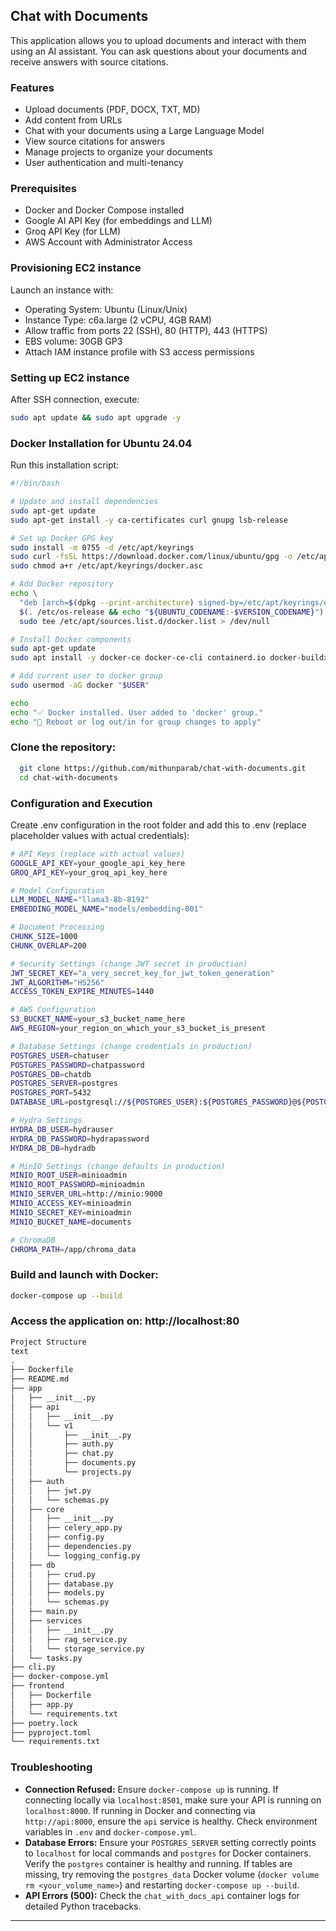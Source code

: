 ## Chat with Documents

This application allows you to upload documents and interact with them using an AI assistant. You can ask questions about your documents and receive answers with source citations.

### Features

* Upload documents (PDF, DOCX, TXT, MD)
* Add content from URLs
* Chat with your documents using a Large Language Model
* View source citations for answers
* Manage projects to organize your documents
* User authentication and multi-tenancy

### Prerequisites

* Docker and Docker Compose installed
* Google AI API Key (for embeddings and LLM)
* Groq API Key (for LLM)
* AWS Account with Administrator Access

### Provisioning EC2 instance

Launch an instance with:
- Operating System: Ubuntu (Linux/Unix)
- Instance Type: c6a.large (2 vCPU, 4GB RAM)
- Allow traffic from ports 22 (SSH), 80 (HTTP), 443 (HTTPS)
- EBS volume: 30GB GP3
- Attach IAM instance profile with S3 access permissions

### Setting up EC2 instance

After SSH connection, execute:

```bash
sudo apt update && sudo apt upgrade -y
```

### Docker Installation for Ubuntu 24.04

Run this installation script:

```bash
#!/bin/bash

# Update and install dependencies
sudo apt-get update
sudo apt-get install -y ca-certificates curl gnupg lsb-release

# Set up Docker GPG key
sudo install -m 0755 -d /etc/apt/keyrings
sudo curl -fsSL https://download.docker.com/linux/ubuntu/gpg -o /etc/apt/keyrings/docker.asc
sudo chmod a+r /etc/apt/keyrings/docker.asc

# Add Docker repository
echo \
  "deb [arch=$(dpkg --print-architecture) signed-by=/etc/apt/keyrings/docker.asc] https://download.docker.com/linux/ubuntu \
  $(. /etc/os-release && echo "${UBUNTU_CODENAME:-$VERSION_CODENAME}") stable" | \
  sudo tee /etc/apt/sources.list.d/docker.list > /dev/null

# Install Docker components
sudo apt-get update
sudo apt install -y docker-ce docker-ce-cli containerd.io docker-buildx-plugin docker-compose-plugin btop

# Add current user to docker group
sudo usermod -aG docker "$USER"

echo
echo "✅ Docker installed. User added to 'docker' group."
echo "🔄 Reboot or log out/in for group changes to apply"
```

### Clone the repository:

  ```bash
    git clone https://github.com/mithunparab/chat-with-documents.git
    cd chat-with-documents
   ```

### Configuration and Execution

Create .env configuration in the root folder and add this to .env (replace placeholder values with actual credentials):

```bash
# API Keys (replace with actual values)
GOOGLE_API_KEY=your_google_api_key_here
GROQ_API_KEY=your_groq_api_key_here

# Model Configuration
LLM_MODEL_NAME="llama3-8b-8192"
EMBEDDING_MODEL_NAME="models/embedding-001"

# Document Processing
CHUNK_SIZE=1000
CHUNK_OVERLAP=200

# Security Settings (change JWT secret in production)
JWT_SECRET_KEY="a_very_secret_key_for_jwt_token_generation"
JWT_ALGORITHM="HS256"
ACCESS_TOKEN_EXPIRE_MINUTES=1440 

# AWS Configuration
S3_BUCKET_NAME=your_s3_bucket_name_here
AWS_REGION=your_region_on_which_your_s3_bucket_is_present

# Database Settings (change credentials in production)
POSTGRES_USER=chatuser
POSTGRES_PASSWORD=chatpassword
POSTGRES_DB=chatdb
POSTGRES_SERVER=postgres
POSTGRES_PORT=5432
DATABASE_URL=postgresql://${POSTGRES_USER}:${POSTGRES_PASSWORD}@${POSTGRES_SERVER}:${POSTGRES_PORT}/${POSTGRES_DB}

# Hydra Settings
HYDRA_DB_USER=hydrauser
HYDRA_DB_PASSWORD=hydrapassword
HYDRA_DB_DB=hydradb

# MinIO Settings (change defaults in production)
MINIO_ROOT_USER=minioadmin
MINIO_ROOT_PASSWORD=minioadmin
MINIO_SERVER_URL=http://minio:9000
MINIO_ACCESS_KEY=minioadmin
MINIO_SECRET_KEY=minioadmin
MINIO_BUCKET_NAME=documents

# ChromaDB
CHROMA_PATH=/app/chroma_data
```

### Build and launch with Docker:

```bash
docker-compose up --build
```

### Access the application on: http://localhost:80

```bash
Project Structure
text
.
├── Dockerfile
├── README.md
├── app
│   ├── __init__.py
│   ├── api
│   │   ├── __init__.py
│   │   └── v1
│   │       ├── __init__.py
│   │       ├── auth.py
│   │       ├── chat.py
│   │       ├── documents.py
│   │       └── projects.py
│   ├── auth
│   │   ├── jwt.py
│   │   └── schemas.py
│   ├── core
│   │   ├── __init__.py
│   │   ├── celery_app.py
│   │   ├── config.py
│   │   ├── dependencies.py
│   │   └── logging_config.py
│   ├── db
│   │   ├── crud.py
│   │   ├── database.py
│   │   ├── models.py
│   │   └── schemas.py
│   ├── main.py
│   ├── services
│   │   ├── __init__.py
│   │   ├── rag_service.py
│   │   └── storage_service.py
│   └── tasks.py
├── cli.py
├── docker-compose.yml
├── frontend
│   ├── Dockerfile
│   ├── app.py
│   └── requirements.txt
├── poetry.lock
├── pyproject.toml
└── requirements.txt
```

### Troubleshooting

* **Connection Refused:** Ensure `docker-compose up` is running. If connecting locally via `localhost:8501`, make sure your API is running on `localhost:8000`. If running in Docker and connecting via `http://api:8000`, ensure the `api` service is healthy. Check environment variables in `.env` and `docker-compose.yml`.
* **Database Errors:** Ensure your `POSTGRES_SERVER` setting correctly points to `localhost` for local commands and `postgres` for Docker containers. Verify the `postgres` container is healthy and running. If tables are missing, try removing the `postgres_data` Docker volume (`docker volume rm <your_volume_name>`) and restarting `docker-compose up --build`.
* **API Errors (500):** Check the `chat_with_docs_api` container logs for detailed Python tracebacks.

---